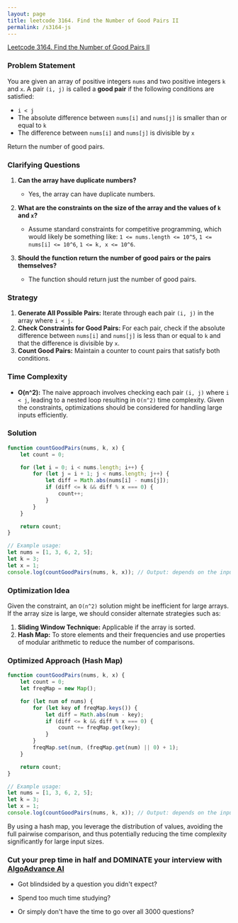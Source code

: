```yaml
---
layout: page
title: leetcode 3164. Find the Number of Good Pairs II
permalink: /s3164-js
---
```

[Leetcode 3164. Find the Number of Good Pairs II](https://algoadvance.github.io/algoadvance/l3164)
### Problem Statement

You are given an array of positive integers `nums` and two positive integers `k` and `x`. A pair `(i, j)` is called a **good pair** if the following conditions are satisfied:
- `i < j`
- The absolute difference between `nums[i]` and `nums[j]` is smaller than or equal to `k`
- The difference between `nums[i]` and `nums[j]` is divisible by `x`

Return the number of good pairs.

### Clarifying Questions

1. **Can the array have duplicate numbers?**
   - Yes, the array can have duplicate numbers.
   
2. **What are the constraints on the size of the array and the values of `k` and `x`?**
   - Assume standard constraints for competitive programming, which would likely be something like: `1 <= nums.length <= 10^5`, `1 <= nums[i] <= 10^6`, `1 <= k, x <= 10^6`.

3. **Should the function return the number of good pairs or the pairs themselves?**
   - The function should return just the number of good pairs.

### Strategy

1. **Generate All Possible Pairs:** Iterate through each pair `(i, j)` in the array where `i < j`.
2. **Check Constraints for Good Pairs:** For each pair, check if the absolute difference between `nums[i]` and `nums[j]` is less than or equal to `k` and that the difference is divisible by `x`.
3. **Count Good Pairs:** Maintain a counter to count pairs that satisfy both conditions.

### Time Complexity

- **O(n^2):** The naive approach involves checking each pair `(i, j)` where `i < j`, leading to a nested loop resulting in `O(n^2)` time complexity. Given the constraints, optimizations should be considered for handling large inputs efficiently.

### Solution

```javascript
function countGoodPairs(nums, k, x) {
    let count = 0;

    for (let i = 0; i < nums.length; i++) {
        for (let j = i + 1; j < nums.length; j++) {
            let diff = Math.abs(nums[i] - nums[j]);
            if (diff <= k && diff % x === 0) {
                count++;
            }
        }
    }

    return count;
}

// Example usage:
let nums = [1, 3, 6, 2, 5];
let k = 3;
let x = 1;
console.log(countGoodPairs(nums, k, x)); // Output: depends on the input
```

### Optimization Idea

Given the constraint, an `O(n^2)` solution might be inefficient for large arrays. If the array size is large, we should consider alternate strategies such as:

1. **Sliding Window Technique:** Applicable if the array is sorted.
2. **Hash Map:** To store elements and their frequencies and use properties of modular arithmetic to reduce the number of comparisons.

### Optimized Approach (Hash Map)

```javascript
function countGoodPairs(nums, k, x) {
    let count = 0;
    let freqMap = new Map();

    for (let num of nums) {
        for (let key of freqMap.keys()) {
            let diff = Math.abs(num - key);
            if (diff <= k && diff % x === 0) {
                count += freqMap.get(key);
            }
        }
        freqMap.set(num, (freqMap.get(num) || 0) + 1);
    }

    return count;
}

// Example usage:
let nums = [1, 3, 6, 2, 5];
let k = 3;
let x = 1;
console.log(countGoodPairs(nums, k, x)); // Output: depends on the input
```

By using a hash map, you leverage the distribution of values, avoiding the full pairwise comparison, and thus potentially reducing the time complexity significantly for large input sizes.


### Cut your prep time in half and DOMINATE your interview with [AlgoAdvance AI](https://algoAdvance.com)

- Got blindsided by a question you didn't expect?

- Spend too much time studying?

- Or simply don't have the time to go over all 3000 questions?

